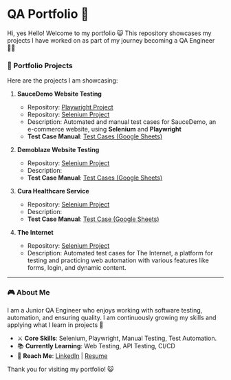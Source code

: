 # QA Portfolio 🌟

Hi, yes Hello! Welcome to my portfolio 😺 
This repository showcases my projects I have worked on as part of my journey becoming a QA Engineer 👩‍💻

### 📂 Portfolio Projects
Here are the projects I am showcasing:  

1. **SauceDemo Website Testing**  
   - Repository: [Playwright Project](https://github.com/vidhapratiwi/saucedemo-playwright-automation.git)
   - Repository: [Selenium Project]()  
   - Description: Automated and manual test cases for SauceDemo, an e-commerce website, using **Selenium** and **Playwright**
   - **Test Case Manual**: [Test Cases (Google Sheets)]()  

2. **Demoblaze Website Testing**  
   - Repository: [Selenium Project](https://github.com/username/playwright-repo)  
   - Description:
   - **Test Case Manual**: [Test Cases (Google Sheets)]()  

3. **Cura Healthcare Service**
   - Repository: [Selenium Project](https://github.com/vidhapratiwi/cura-selenium-automation.git)
   - Description:
   - **Test Case Manual**: [Test Case (Google Sheets)]()  

4. **The Internet**
   - Repository: [Selenium Project]()
   - Description: Automated test cases for The Internet, a platform for testing and practicing web automation with various features like forms, login, and dynamic content.
  
---

### 🎮 About Me
I am a Junior QA Engineer who enjoys working with software testing, automation, and ensuring quality. I am continuously growing my skills and applying what I learn in projects 🌱

- ⚔  **Core Skills**: Selenium, Playwright, Manual Testing, Test Automation.  
- 📚 **Currently Learning**: Web Testing, API Testing, CI/CD  
- 🔗 **Reach Me**: [LinkedIn](https://linkedin.com/in/vidhapratiwi) | [Resume]()

Thank you for visiting my portfolio! 😺
